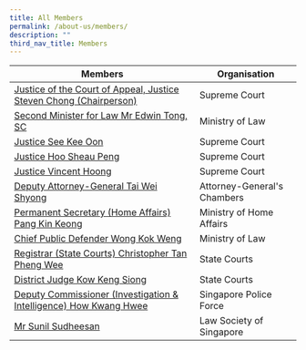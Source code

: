 ```yaml
---
title: All Members
permalink: /about-us/members/
description: ""
third_nav_title: Members
---
```

| Members | Organisation | 
| -------- | -------- | 
| [Justice of the Court of Appeal, Justice Steven Chong (Chairperson)](/about-us/members/steven-chong)    | Supreme Court     |
| [Second Minister for Law Mr Edwin Tong, SC](/about-us/members/edwin-tong)    | Ministry of Law     |
| [Justice See Kee Oon](/about-us/members/see-kee-oon)    | Supreme Court     |
| [Justice Hoo Sheau Peng](/about-us/members/hoo-sheau-peng)    | Supreme Court     |
| [Justice Vincent Hoong](/about-us/members/vincent-hoong)    | Supreme Court     |
| [Deputy Attorney-General Tai Wei Shyong](/about-us/members/tai-wei-shyong)    | Attorney-General's Chambers     |
| [Permanent Secretary (Home Affairs) Pang Kin Keong](/about-us/members/Pang-Kin-Keong)    | Ministry of Home Affairs     |
| [Chief Public Defender Wong Kok Weng](/about-us/members/wong-kok-weng/)    | Ministry of Law     |
| [Registrar (State Courts) Christopher Tan Pheng Wee](/about-us/members/Christopher-Tan)    | State Courts     |
| [District Judge Kow Keng Siong](/about-us/members/kow-keng-siong)    | State Courts     |
| [Deputy Commissioner (Investigation & Intelligence) How Kwang Hwee](/about-us/members/How-Kwang-Hwee)    | Singapore Police Force     |		
| [Mr Sunil Sudheesan](/about-us/members/sunil-sudheesan)    | Law Society of Singapore     |